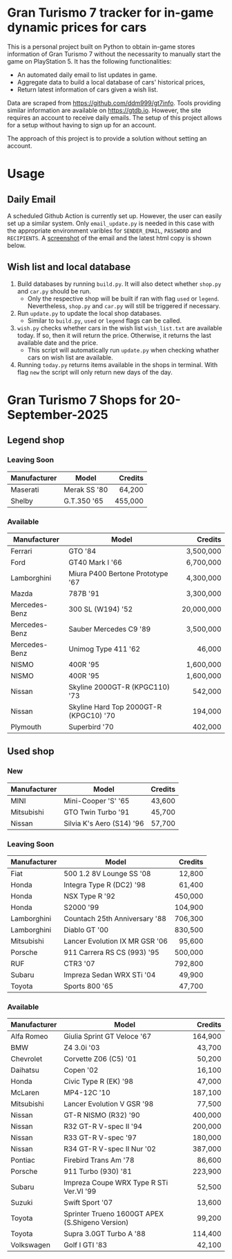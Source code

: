 # Gran Turismo 7 tracker for in-game dynamic prices for cars

This is a personal project built on Python to obtain in-game stores information of Gran Turismo 7 without the necessarity to manually start the game on PlayStation 5. It has the following functionalities:

- An automated daily email to list updates in game.
- Aggregate data to build a local database of cars' historical prices,
- Return latest information of cars given a wish list.

Data are scraped from https://github.com/ddm999/gt7info. Tools providing similar information are available on https://gtdb.io. However, the site requires an account to receive daily emails. The setup of this project allows for a setup without having to sign up for an account.

The approach of this project is to provide a solution without setting an account.

# Usage

## Daily Email

A scheduled Github Action is currently set up. However, the user can easily set up a similar system. Only `email_update.py` is needed in this case with the appropriate environment varibles for `SENDER_EMAIL`, `PASSWORD` and `RECIPIENTS`. A [screenshot](https://raw.githubusercontent.com/marcohoucheng/Gran-Turismo-7-Price-Tracker/main/data/email_screenshot.png) of the email and the latest html copy is shown below.

## Wish list and local database

1. Build databases by running `build.py`. It will also detect whether `shop.py` and `car.py` should be run.
    - Only the respective shop will be built if ran with flag `used` or `legend`. Nevertheless, `shop.py` and `car.py` will still be triggered if necessary.
2. Run `update.py` to update the local shop databases.
    - Similar to `build.py`, `used` or `legend` flags can be called.
3. `wish.py` checks whether cars in the wish list `wish_list.txt` are available today. If so, then it will return the price. Otherwise, it returns the last available date and the price.
    - This script will automatically run `update.py` when checking whather cars on wish list are available.
4. Running `today.py` returns items available in the shops in terminal. With flag `new` the script will only return new days of the day.


# Gran Turismo 7 Shops for 20-September-2025



## Legend shop

### Leaving Soon
 | Manufacturer | Model | Credits |
 | --- | --- | --: |
|Maserati|Merak SS '80|64,200|
|Shelby|G.T.350 '65|455,000|

### Available
 | Manufacturer | Model | Credits |
 | --- | --- | --: |
|Ferrari|GTO '84|3,500,000|
|Ford|GT40 Mark I '66|6,700,000|
|Lamborghini|Miura P400 Bertone Prototype '67|4,300,000|
|Mazda|787B '91|3,300,000|
|Mercedes-Benz|300 SL (W194) '52|20,000,000|
|Mercedes-Benz|Sauber Mercedes C9 '89|3,500,000|
|Mercedes-Benz|Unimog Type 411 '62|46,000|
|NISMO|400R '95|1,600,000|
|NISMO|400R '95|1,600,000|
|Nissan|Skyline 2000GT-R (KPGC110) '73|542,000|
|Nissan|Skyline Hard Top 2000GT-R (KPGC10) '70|194,000|
|Plymouth|Superbird '70|402,000|


## Used shop

### New
 | Manufacturer | Model | Credits |
 | --- | --- | --: |
|MINI|Mini-Cooper 'S' '65|43,600|
|Mitsubishi|GTO Twin Turbo '91|45,700|
|Nissan|Silvia K's Aero (S14) '96|57,700|

### Leaving Soon
 | Manufacturer | Model | Credits |
 | --- | --- | --: |
|Fiat|500 1.2 8V Lounge SS '08|12,800|
|Honda|Integra Type R (DC2) '98|61,400|
|Honda|NSX Type R '92|450,000|
|Honda|S2000 '99|104,900|
|Lamborghini|Countach 25th Anniversary '88|706,300|
|Lamborghini|Diablo GT '00|830,500|
|Mitsubishi|Lancer Evolution IX MR GSR '06|95,600|
|Porsche|911 Carrera RS CS (993) '95|500,000|
|RUF|CTR3 '07|792,800|
|Subaru|Impreza Sedan WRX STi '04|49,900|
|Toyota|Sports 800 '65|47,700|

### Available
 | Manufacturer | Model | Credits |
 | --- | --- | --: |
|Alfa Romeo|Giulia Sprint GT Veloce '67|164,900|
|BMW|Z4 3.0i '03|43,700|
|Chevrolet|Corvette Z06 (C5) '01|50,200|
|Daihatsu|Copen '02|16,100|
|Honda|Civic Type R (EK) '98|47,000|
|McLaren|MP4-12C '10|187,100|
|Mitsubishi|Lancer Evolution V GSR '98|77,500|
|Nissan|GT-R NISMO (R32) '90|400,000|
|Nissan|R32 GT-R V-spec II '94|200,000|
|Nissan|R33 GT-R V-spec '97|180,000|
|Nissan|R34 GT-R V-spec II Nur '02|387,000|
|Pontiac|Firebird Trans Am '78|86,600|
|Porsche|911 Turbo (930) '81|223,900|
|Subaru|Impreza Coupe WRX Type R STi Ver.VI '99|52,500|
|Suzuki|Swift Sport '07|13,600|
|Toyota|Sprinter Trueno 1600GT APEX (S.Shigeno Version)|99,200|
|Toyota|Supra 3.0GT Turbo A '88|114,400|
|Volkswagen|Golf I GTI '83|42,100|
